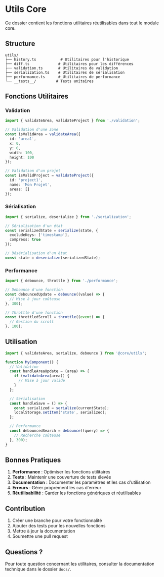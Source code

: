 # Utils Core

Ce dossier contient les fonctions utilitaires réutilisables dans tout le module core.

## Structure

```
utils/
├── history.ts           # Utilitaires pour l'historique
├── diff.ts             # Utilitaires pour les différences
├── validation.ts       # Utilitaires de validation
├── serialization.ts    # Utilitaires de sérialisation
├── performance.ts      # Utilitaires de performance
└── __tests__/         # Tests unitaires
```

## Fonctions Utilitaires

### Validation

```typescript
import { validateArea, validateProject } from './validation';

// Validation d'une zone
const isValidArea = validateArea({
  id: 'area1',
  x: 0,
  y: 0,
  width: 100,
  height: 100
});

// Validation d'un projet
const isValidProject = validateProject({
  id: 'project1',
  name: 'Mon Projet',
  areas: []
});
```

### Sérialisation

```typescript
import { serialize, deserialize } from './serialization';

// Sérialisation d'un état
const serializedState = serialize(state, {
  excludeKeys: ['timestamp'],
  compress: true
});

// Désérialisation d'un état
const state = deserialize(serializedState);
```

### Performance

```typescript
import { debounce, throttle } from './performance';

// Debounce d'une fonction
const debouncedUpdate = debounce((value) => {
  // Mise à jour coûteuse
}, 300);

// Throttle d'une fonction
const throttledScroll = throttle((event) => {
  // Gestion du scroll
}, 100);
```

## Utilisation

```typescript
import { validateArea, serialize, debounce } from '@core/utils';

function MyComponent() {
  // Validation
  const handleAreaUpdate = (area) => {
    if (validateArea(area)) {
      // Mise à jour valide
    }
  };

  // Sérialisation
  const handleSave = () => {
    const serialized = serialize(currentState);
    localStorage.setItem('state', serialized);
  };

  // Performance
  const debouncedSearch = debounce((query) => {
    // Recherche coûteuse
  }, 300);
}
```

## Bonnes Pratiques

1. **Performance** : Optimiser les fonctions utilitaires
2. **Tests** : Maintenir une couverture de tests élevée
3. **Documentation** : Documenter les paramètres et les cas d'utilisation
4. **Erreurs** : Gérer proprement les cas d'erreur
5. **Réutilisabilité** : Garder les fonctions génériques et réutilisables

## Contribution

1. Créer une branche pour votre fonctionnalité
2. Ajouter des tests pour les nouvelles fonctions
3. Mettre à jour la documentation
4. Soumettre une pull request

## Questions ?

Pour toute question concernant les utilitaires, consulter la documentation technique dans le dossier `docs/`. 
